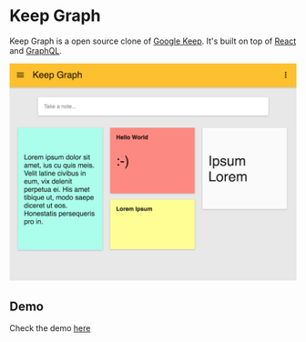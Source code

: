 # Keep Graph

Keep Graph is a open source clone of [Google Keep](https://keep.google.com).
It's built on top of [React](https://reactjs.org) and [GraphQL](https://graphql.org).

![Alt text](.github/preview.png?raw=true "Keep Graph")

## Demo

Check the demo [here](https://kadukeitor.github.io/keep-graph/)